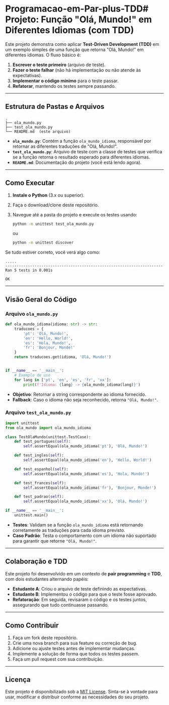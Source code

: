 # Programacao-em-Par-plus-TDD# Projeto: Função "Olá, Mundo!" em Diferentes Idiomas (com TDD)

Este projeto demonstra como aplicar **Test-Driven Development (TDD)** em um exemplo simples de uma função que retorna "Olá, Mundo!" em diferentes idiomas. O fluxo básico é:

1. **Escrever o teste primeiro** (arquivo de teste).
2. **Fazer o teste falhar** (não há implementação ou não atende às expectativas).
3. **Implementar o código mínimo** para o teste passar.
4. **Refatorar**, mantendo os testes sempre passando.

---

## Estrutura de Pastas e Arquivos

```
.
├── ola_mundo.py
├── test_ola_mundo.py
└── README.md  (este arquivo)
```

- **`ola_mundo.py`**: Contém a função `ola_mundo_idioma`, responsável por retornar as diferentes traduções de "Olá, Mundo!".
- **`test_ola_mundo.py`**: Arquivo de teste com a classe de testes que verifica se a função retorna o resultado esperado para diferentes idiomas.
- **`README.md`**: Documentação do projeto (você está lendo agora).

---

## Como Executar

1. **Instale o Python** (3.x ou superior).
2. Faça o download/clone deste repositório.
3. Navegue até a pasta do projeto e execute os testes usando:

   ```bash
   python -m unittest test_ola_mundo.py
   ```
   
   ou

   ```bash
   python -m unittest discover
   ```

Se tudo estiver correto, você verá algo como:

```
.....
----------------------------------------------------------------------
Ran 5 tests in 0.001s

OK
```

---

## Visão Geral do Código

### Arquivo `ola_mundo.py`

```python
def ola_mundo_idioma(idioma: str) -> str:
    traducoes = {
        'pt': 'Olá, Mundo!',
        'en': 'Hello, World!',
        'es': 'Hola, Mundo!',
        'fr': 'Bonjour, Monde!'
    }
    return traducoes.get(idioma, 'Olá, Mundo!')


if __name__ == '__main__':
    # Exemplo de uso
    for lang in ['pt', 'en', 'es', 'fr', 'xx']:
        print(f'Idioma: {lang} -> {ola_mundo_idioma(lang)}')
```

- **Objetivo**: Retornar a string correspondente ao idioma fornecido.
- **Fallback**: Caso o idioma não seja reconhecido, retorna `"Olá, Mundo!"`.

### Arquivo `test_ola_mundo.py`

```python
import unittest
from ola_mundo import ola_mundo_idioma

class TestOlaMundo(unittest.TestCase):
    def test_portugues(self):
        self.assertEqual(ola_mundo_idioma('pt'), 'Olá, Mundo!')

    def test_ingles(self):
        self.assertEqual(ola_mundo_idioma('en'), 'Hello, World!')

    def test_espanhol(self):
        self.assertEqual(ola_mundo_idioma('es'), 'Hola, Mundo!')

    def test_frances(self):
        self.assertEqual(ola_mundo_idioma('fr'), 'Bonjour, Monde!')

    def test_padrao(self):
        self.assertEqual(ola_mundo_idioma('xx'), 'Olá, Mundo!')

if __name__ == '__main__':
    unittest.main()
```

- **Testes**: Validam se a função `ola_mundo_idioma` está retornando corretamente as traduções para cada idioma previsto.
- **Caso Padrão**: Testa o comportamento com um idioma não suportado para garantir que retorne `"Olá, Mundo!"`.

---

## Colaboração e TDD

Este projeto foi desenvolvido em um contexto de **pair programming** e **TDD**, com dois estudantes alternando papéis:
- **Estudante A**: Criou o arquivo de teste definindo as expectativas.
- **Estudante B**: Implementou o código para que o teste fosse aprovado.
- **Refatoração**: Em seguida, revisaram o código e os testes juntos, assegurando que tudo continuasse passando.

---

## Como Contribuir

1. Faça um fork deste repositório.
2. Crie uma nova branch para sua feature ou correção de bug.
3. Adicione ou ajuste testes antes de implementar mudanças.
4. Implemente a solução de forma que todos os testes passem.
5. Faça um pull request com sua contribuição.

---

## Licença

Este projeto é disponibilizado sob a [MIT License](https://opensource.org/licenses/MIT). Sinta-se à vontade para usar, modificar e distribuir conforme as necessidades do seu projeto.